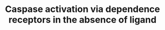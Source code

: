 ---
annotations:
- id: PW:0000003
  parent: signaling pathway
  type: Pathway Ontology
  value: signaling pathway
authors:
- ReactomeTeam
- Ryanmiller
- Eweitz
description: In the presence of Netrin1, DCC and UNC5 generate attractive and repulsive
  signals to growing axons. In the absence of Netrin-1, DCC induces cell death signaling
  initiated via caspase cleavage of DCC and the interaction of caspase-9. Recent reports
  have shown that UNC5 receptors similarly induce apoptosis in the absence of Netrin-1.
  These reactions proceed without a requirement for cytochrome c release from mitochondria
  or interaction with apoptotic protease activating factor 1 (APAF1). DCC thus regulates
  an apoptosome-independent pathway for caspase activation. DCC and UNC-5 are hence
  defined as dependence receptors. Dependence receptors exhibit dual functions depending
  on the availability of ligand. They create cellular states of dependence on their
  respective ligands by either inducing apoptosis when unoccupied by the ligand, or
  inhibiting apoptosis in the presence of the ligand.  View original pathway at [http://www.reactome.org/PathwayBrowser/#DIAGRAM=418889
  Reactome].
last-edited: 2021-05-22
organisms:
- Homo sapiens
redirect_from:
- /index.php/Pathway:WP3317
- /instance/WP3317
revision: null
schema-jsonld:
- '@context': https://schema.org/
  '@id': https://wikipathways.github.io/pathways/WP3317.html
  '@type': Dataset
  creator:
    '@type': Organization
    name: WikiPathways
  description: In the presence of Netrin1, DCC and UNC5 generate attractive and repulsive
    signals to growing axons. In the absence of Netrin-1, DCC induces cell death signaling
    initiated via caspase cleavage of DCC and the interaction of caspase-9. Recent
    reports have shown that UNC5 receptors similarly induce apoptosis in the absence
    of Netrin-1. These reactions proceed without a requirement for cytochrome c release
    from mitochondria or interaction with apoptotic protease activating factor 1 (APAF1).
    DCC thus regulates an apoptosome-independent pathway for caspase activation. DCC
    and UNC-5 are hence defined as dependence receptors. Dependence receptors exhibit
    dual functions depending on the availability of ligand. They create cellular states
    of dependence on their respective ligands by either inducing apoptosis when unoccupied
    by the ligand, or inhibiting apoptosis in the presence of the ligand.  View original
    pathway at [http://www.reactome.org/PathwayBrowser/#DIAGRAM=418889 Reactome].
  keywords:
  - ADP
  - APPL1
  - 'APPL1 '
  - ATP
  - 'CASP3(1-277) '
  - CASP3(1-277) dimer
  - 'CASP3(176-277) '
  - 'CASP3(29-175) '
  - 'CASP9(331-416) '
  - 'CASP9(?-315) '
  - Caspase-3
  - Cleaved Caspase-9
  - 'DAPK1 '
  - 'DAPK2 '
  - 'DAPK3 '
  - DAPKs
  - DCC
  - DCC(1291-1447)
  - DCC(26-1290)
  - 'DCC(26-1290) '
  - DCC:DIP13alpha
  - DCC:DIP13alpha:Caspase-9
  - MAGED1
  - 'MAGED1 '
  - UNC5A
  - UNC5A(26-340)
  - UNC5A(341-842)
  - 'UNC5A(341-842) '
  - UNC5A:NRAGE
  - UNC5B
  - UNC5B(27-412)
  - UNC5B(413-945)
  - 'UNC5B(413-945) '
  - Unc5B with death
  - domain:DAPK
  license: CC0
  name: Caspase activation via dependence receptors in the absence of ligand
seo: CreativeWork
title: Caspase activation via dependence receptors in the absence of ligand
wpid: WP3317
---